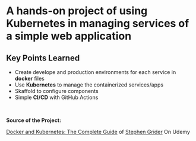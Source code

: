 # A hands-on project of using Kubernetes in managing services of a simple web application

## Key Points Learned

- Create develope and production environments for each service in **docker** files
- Use **Kubernetes** to manage the containerized services/apps
- Skaffold to configure components
- Simple **CI/CD** with GitHub Actions

<br>

__Source of the Project:__

[Docker and Kubernetes: The Complete Guide](https://www.udemy.com/course/docker-and-kubernetes-the-complete-guide/) of <u>Stephen Grider</u> On Udemy
